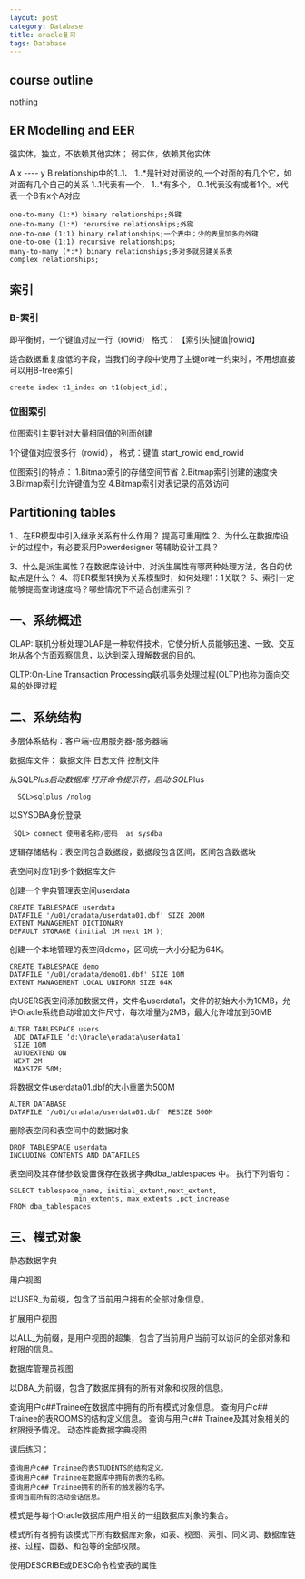 ```yaml
---
layout: post
category: Database
title: oracle复习
tags: Database
---
```


## course outline
nothing

## ER Modelling and EER
强实体，独立，不依赖其他实体；
弱实体，依赖其他实体

A x ---- y B
relationship中的1..1、 1..*是针对对面说的,一个对面的有几个它，如对面有几个自己的关系
1..1代表有一个， 1..*有多个， 0..1代表没有或者1个。x代表一个B有x个A对应

    one-to-many (1:*) binary relationships;外键
    one-to-many (1:*) recursive relationships;外键
    one-to-one (1:1) binary relationships;一个表中；少的表里加多的外键
    one-to-one (1:1) recursive relationships;
    many-to-many (*:*) binary relationships;多对多就另建关系表
    complex relationships;

## 索引

### B-索引
即平衡树，一个键值对应一行（rowid）  格式： 【索引头|键值|rowid】

适合数据重复度低的字段，当我们的字段中使用了主键or唯一约束时，不用想直接可以用B-tree索引

    create index t1_index on t1(object_id);

### 位图索引
位图索引主要针对大量相同值的列而创建

1个键值对应很多行（rowid）， 格式：键值  start_rowid   end_rowid

位图索引的特点：
1.Bitmap索引的存储空间节省 
2.Bitmap索引创建的速度快
3.Bitmap索引允许键值为空 
4.Bitmap索引对表记录的高效访问


## Partitioning tables 

1 、在ER模型中引入继承关系有什么作用？
    提高可重用性
2、为什么在数据库设计的过程中，有必要采用Powerdesigner 等辅助设计工具？

3、什么是派生属性？在数据库设计中，对派生属性有哪两种处理方法，各自的优缺点是什么？
4、将ER模型转换为关系模型时，如何处理1：1关联？
5、索引一定能够提高查询速度吗？哪些情况下不适合创建索引？

## 一、系统概述

OLAP: 联机分析处理OLAP是一种软件技术，它使分析人员能够迅速、一致、交互地从各个方面观察信息，以达到深入理解数据的目的。

OLTP:On-Line Transaction Processing联机事务处理过程(OLTP)也称为面向交易的处理过程

## 二、系统结构

多层体系结构：客户端-应用服务器-服务器端

数据库文件：
数据文件
日志文件
控制文件

从SQL*Plus启动数据库 
打开命令提示符，启动 SQL*Plus

      SQL>sqlplus /nolog

以SYSDBA身份登录

     SQL> connect 使用者名称/密码  as sysdba

逻辑存储结构：表空间包含数据段，数据段包含区间，区间包含数据块

表空间对应1到多个数据库文件

创建一个字典管理表空间userdata 

    CREATE TABLESPACE userdata
    DATAFILE '/u01/oradata/userdata01.dbf' SIZE 200M 
    EXTENT MANAGEMENT DICTIONARY
    DEFAULT STORAGE (initial 1M next 1M );

创建一个本地管理的表空间demo，区间统一大小分配为64K。 

    CREATE TABLESPACE demo
    DATAFILE '/u01/oradata/demo01.dbf' SIZE 10M 
    EXTENT MANAGEMENT LOCAL UNIFORM SIZE 64K

向USERS表空间添加数据文件，文件名userdata1，文件的初始大小为10MB，允许Oracle系统自动增加文件尺寸，每次增量为2MB，最大允许增加到50MB 

    ALTER TABLESPACE users
     ADD DATAFILE ‘d:\Oracle\oradata\userdata1'
     SIZE 10M
     AUTOEXTEND ON
     NEXT 2M
     MAXSIZE 50M;

将数据文件userdata01.dbf的大小重置为500M 

    ALTER DATABASE
    DATAFILE '/u01/oradata/userdata01.dbf' RESIZE 500M

删除表空间和表空间中的数据对象 

    DROP TABLESPACE userdata 
    INCLUDING CONTENTS AND DATAFILES

表空间及其存储参数设置保存在数据字典dba_tablespaces 中。
执行下列语句：

    SELECT tablespace_name, initial_extent,next_extent,
                    min_extents, max_extents ,pct_increase 
    FROM dba_tablespaces 

## 三、模式对象

静态数据字典

用户视图

以USER_为前缀，包含了当前用户拥有的全部对象信息。

扩展用户视图

以ALL_为前缀，是用户视图的超集，包含了当前用户当前可以访问的全部对象和权限的信息。

数据库管理员视图 

以DBA_为前缀，包含了数据库拥有的所有对象和权限的信息。 

查询用户c##Trainee在数据库中拥有的所有模式对象信息。 
查询用户c## Trainee的表ROOMS的结构定义信息。 
查询与用户c## Trainee及其对象相关的权限授予情况。 
动态性能数据字典视图 

课后练习：

    查询用户c## Trainee的表STUDENTS的结构定义。 
    查询用户c## Trainee在数据库中拥有的表的名称。 
    查询用户c## Trainee拥有的所有的触发器的名字。 
    查询当前所有的活动会话信息。 

模式是与每个Oracle数据库用户相关的一组数据库对象的集合。 

模式所有者拥有该模式下所有数据库对象，如表、视图、索引、同义词、数据库链接、过程、函数、和包等的全部权限。

使用DESCRIBE或DESC命令检查表的属性 

